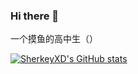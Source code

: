 ### Hi there 👋

<!--
**SherkeyXD/sherkeyxd** is a ✨ _special_ ✨ repository because its `README.md` (this file) appears on your GitHub profile.

Here are some ideas to get you started:

- 🔭 I’m currently working on ...
- 🌱 I’m currently learning ...
- 👯 I’m looking to collaborate on ...
- 🤔 I’m looking for help with ...
- 💬 Ask me about ...
- 📫 How to reach me: ...
- 😄 Pronouns: ...
- ⚡ Fun fact: ...
-->

一个摸鱼的高中生（）

[![SherkeyXD's GitHub stats](https://github-readme-stats.vercel.app/api?username=SherkeyXD&theme=algolia&count_private=true&show_icons=true&hide=prs)](https://github.com/anuraghazra/github-readme-stats)

